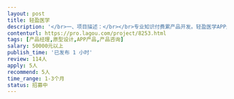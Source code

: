 ```yaml
---                
layout: post       
title: 轻盈医学           
description: '</br>一、项目描述：</br></br>专业知识付费累产品开发。轻盈医学APP是医生间的交流和学习平台，医生可以在这个平台上获取专业知识的提示。</br></br>二、主要功能点</br>知识付费类平台；互助型BBS；移动端搜索功能；具体内容需要当面沟通。</br></br>三、可参考产品：</br>得到、喜马拉雅、今日头条、Pricetag等</br></br>四、人员要求：</br>对学习类产品有深入了解；对搜索类产品有深入理解，特别是移动端产品；对社交类产品有深刻的理解，熟悉对用户激励体系、内容分发体系。</br>'     
contenturl: https://pro.lagou.com/project/8253.html      
tags: [产品经理,原型设计,APP产品,产品咨询]            
salary: 50000元以上          
publish_time: '已发布 1 小时'         
review: 114人                   
apply: 5人                   
recommend: 5人                   
time_range: 1-3个月              
status: 招募中                  
---                 
```

